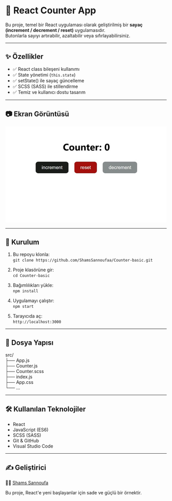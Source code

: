 # 🧮 React Counter App

Bu proje, temel bir React uygulaması olarak geliştirilmiş bir **sayaç (increment / decrement / reset)** uygulamasıdır.  
Butonlarla sayıyı artırabilir, azaltabilir veya sıfırlayabilirsiniz.

---

## ✨ Özellikler

- ✅ React class bileşeni kullanımı  
- ✅ State yönetimi (`this.state`)  
- ✅ setState() ile sayaç güncelleme  
- ✅ SCSS (SASS) ile stillendirme  
- ✅ Temiz ve kullanıcı dostu tasarım

---

## 📷 Ekran Görüntüsü

![Uygulama Görseli](https://raw.githubusercontent.com/ShamsSannoufaa/Counter-basic/main/counter.jpg)


---

## 🔧 Kurulum

1. Bu repoyu klonla:  
`git clone https://github.com/ShamsSannoufaa/Counter-basic.git`

2. Proje klasörüne gir:  
`cd Counter-basic`

3. Bağımlılıkları yükle:  
`npm install`

4. Uygulamayı çalıştır:  
`npm start`

5. Tarayıcıda aç:  
`http://localhost:3000`

---

## 📁 Dosya Yapısı

src/  
├── App.js  
├── Counter.js  
├── Counter.scss  
├── index.js  
├── App.css  
└── ...

---

## 🛠️ Kullanılan Teknolojiler

- React  
- JavaScript (ES6)  
- SCSS (SASS)  
- Git & GitHub  
- Visual Studio Code

---

## ✍️ Geliştirici

👩‍💻 [Shams Sannoufa](https://github.com/ShamsSannoufaa)

Bu proje, React'e yeni başlayanlar için sade ve güçlü bir örnektir.
